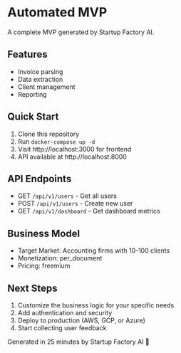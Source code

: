 # Automated MVP

A complete MVP generated by Startup Factory AI.

## Features

- Invoice parsing
- Data extraction
- Client management
- Reporting

## Quick Start

1. Clone this repository
2. Run `docker-compose up -d`
3. Visit http://localhost:3000 for frontend
4. API available at http://localhost:8000

## API Endpoints

- GET `/api/v1/users` - Get all users
- POST `/api/v1/users` - Create new user  
- GET `/api/v1/dashboard` - Get dashboard metrics

## Business Model

- Target Market: Accounting firms with 10-100 clients
- Monetization: per_document
- Pricing: freemium

## Next Steps

1. Customize the business logic for your specific needs
2. Add authentication and security
3. Deploy to production (AWS, GCP, or Azure)
4. Start collecting user feedback

Generated in 25 minutes by Startup Factory AI 🚀
